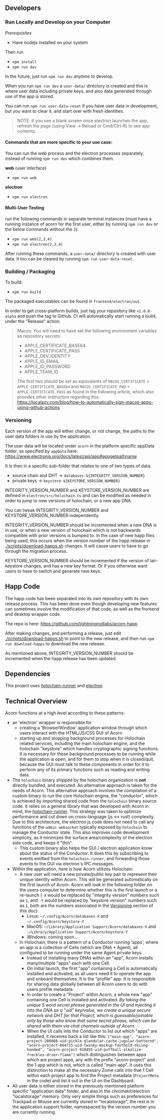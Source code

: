 
## Developers

### Run Locally and Develop on your Computer

_Prerequisites_

- Have nodejs installed on your system

Then run

- `npm install`
- `npm run dev`

In the future, just run `npm run dev` anytime to develop.

When you run `npm run dev` a `user-data/` directory is created and this is where user data including private keys, and also data generated through use of the app is stored.

You can run `npm run user-data-reset` if you have user data in development, but you want to clear it, and start over with fresh identities.

> NOTE: if you see a blank screen once electron launches the app, refresh the page (using View -> Reload or Cmd/Ctrl-R) to see app contents.

#### Commands that are more specific to your use case:

You can run the web process and the electron processes separately, instead of running `npm run dev` which combines them.

**web** (user interface)

- `npm run web`

**electron**

- `npm run electron`

#### Multi-User Testing
run the following commands in separate terminal instances (must have a running instance of acorn for the first user, either by running `npm run dev` or the below commands without the `2`):

- `npm run web(2,3,4)`
- `npm run electron(2,3,4)`

After running these commands, a `user-data/` directory is created with user data. It too can be cleared by running `npm run user-data-reset`.

### Building / Packaging

To build:

- `npm run build`

The packaged executables can be found in `frontend/electron/out`.

In order to get cross-platform builds, just tag your repository like `v1.0.0-alpha` and push the tag to Github. CI will automatically start running a build, under the "Release" action.

> Macos: You will need to have set the following environment variables as repository secrets:
> - APPLE_CERTIFICATE_BASE64
> - APPLE_CERTIFICATE_PASS
> - APPLE_DEV_IDENTITY
> - APPLE_ID_EMAIL
> - APPLE_ID_PASSWORD
> - APPLE_TEAM_ID
> 
> The first two should be set as equivalents of `MACOS_CERTIFICATE` = `APPLE_CERTIFICATE_BASE64` and `MACOS_CERTIFICATE_PWD` = `APPLE_CERTIFICATE_PASS` as found in the following article, which also provides other instruction regarding this: https://localazy.com/blog/how-to-automatically-sign-macos-apps-using-github-actions


### Versioning

Each version of the app will either change, or not change, the paths to the user data folders in use by the application. 

The user data will be located under `acorn` in the platform specific appData folder, as specified by `appData` here: https://www.electronjs.org/docs/latest/api/app#appgetpathname

It is then in a specific sub-folder that relates to one of two types of data: 
- source chain and DHT -> `databases-${INTEGRITY_VERSION_NUMBER}`
- private keys -> `keystore-${KEYSTORE_VERSION_NUMBER}`

INTEGRITY_VERSION_NUMBER and KEYSTORE_VERSION_NUMBER are defined in `electron/src/holochain.ts` and can be modified as needed in order to jump to new versions of holochain, or a new app DNA.

You can tweak INTEGRITY_VERSION_NUMBER and KEYSTORE_VERSION_NUMBER independently. 

INTEGRITY_VERSION_NUMBER should be incremented when a new DNA is in use, or when a new version of holochain which is not backwards compatible with prior versions is bumped to. In the case of new happ files being used, this occurs when the version number of the happ release in [./scripts/download-happs.sh](./scripts/download-happs.sh) changes. It will cause users to have to go through the migration process.

KEYSTORE_VERSION_NUMBER should be incremented if the version of lair-keystore changes, and has a new key format. Or if you otherwise want users to have to switch and generate new keys.

## Happ Code

The happ code has been separated into its own repository with its own release process. This has been done even though developing new features can sometimes involve the modification of that code, as well as the frontend and desktop wrapper code. 

The repo is here: https://github.com/lightningrodlabs/acorn-happ.

After making changes, and performing a release, just edit [./scripts/download-happs.sh](./scripts/download-happs.sh) to point to the new release, and then run `npm run download-happs` to download the new release.

As mentioned above, INTEGRITY_VERSION_NUMBER should be incremented when the happ release has been updated.

## Dependencies

This project uses [holochain-runner](https://github.com/lightningrodlabs/holochain-runner) and [electron](https://www.electronjs.org/docs/latest/api/app)

## Technical Overview

Acorn functions at a high level according to these patterns:

- an 'electron' wrapper is responsible for
  - creating a 'BrowserWindow' application window through which users interact with the HTML/JS/CSS GUI of Acorn
  - starting up and stopping background processes for Holochain related services, including the main holochain engine, and the holochain "keystore" which handles cryptographic signing functions. It is necessary for these background processes to be running while the application is open, and for them to stop when it is closed/quit, because the GUI must talk to these components in order for it to perform any of its primary functions such as reading and writing data.
- The `holochain` binary shipped by the holochain organization is **not** directly bundled, and executed. An alternative approach is taken for the needs of Acorn. This alternative approach involves the compilation of a custom binary to run the core Holochain engine, the "conductor", which is achieved by importing shared code from the `holochain` binary source code. It relies on a general library that was developed with Acorn in mind, the [holochain-runner](https://github.com/lightningrodlabs/holochain-runner/). This strategy was taken to optimize performance and cut down on cross-language (js <-> rust) complexity. Due to this architecture, the electron js code does not need to call any functions of the `admin websocket` typically exposed by `holochain` to manage the Conductor state. This also improves code development simplicity, as it minimizes the surface area/complexity of the electron side code, and keeps it "thin".
  - This custom binary also helps the GUI / electron application know about the status of the Conductor. It does this by subscribing to events emitted from the `holochain-runner`, and forwarding those events to the GUI via electron's IPC messages.
- Within the application, here is how Acorn utilizes Holochain:
  - A new user will need a new private/public key pair to represent their unique identity within Acorn. This will be generated automatically on the first launch of Acorn. Acorn will look in the following folder on the users computer to determine whether this is the first launch or a re-launch (`-X` would be replaced by "integrity version" numbers such as `1`, and `-Y` would be replaced by "keystore version" numbers such as `1`, both are the numbers associated in the [Versioning](#versioning) section of this doc):
    - Linux: `~/.config/Acorn/databases-X` and `~/.config/Acorn/keystore-Y`
    - MacOS: `~/Library/Application Support/Acorn/databases-X` and `~/Library/Application Support/Acorn/keystore-Y`
    - Windows: coming soon...
  - In Holochain, there is a pattern of a Conductor running 'apps', where an app is a collection of Cells (which are DNA + Agent), all configured to be running under the same Agent private keys
    - Instead of installing many DNAs within an "app", Acorn installs many/multiple "apps" each with one Cell.
    - On initial launch, the first "app" containing a Cell is automatically installed and activated, as all users need it to operate the app and onboard themselves. It is the "profile" app. It is responsible for sharing data globally between all Acorn users to do with users profile metadata.
    - In order to create a "Project" within Acorn, a whole new "app" containing one Cell is installed and activated. _By taking the unique 5 word secret phrase generated in the UI and injecting it into the DNA as a "uid" key/value, we create a unique secure network and DHT for that Project, which is guessable/joinable only by those who know that same secret phrase, which can be shared with them via chat channels outside of Acorn._
    - When the UI calls into the Conductor to list out which "apps" are installed, it receives back a list like this: `["main-app", "acorn-project-206088-uid-pickle-glandular-cache-jugular-battered", "acorn-project-664715-uid-twinky-mockup-foothold-skiing-handed", "acorn-project-918455-uid-puffball-alkalize-freckles-drier-flame"]` which distinguishes between apps which are project apps, any with the prefix "acorn-project" and the 1 app which is not, which is called "main-app". It uses this distinction to make all the necessary Zome calls into that 1 Cell within each project app to find the Project metadata (`ProjectMeta` in the code) and list it out in the UI on the Dashboard.
- All user data is either stored in the previously mentioned platform specific "application data" folder, and also in the chromekit/electron "localstorage" memory. Only very simple things such as preferences for Trackpad or Mouse are currently stored in "localstorage", the rest is in the application support folder, namespaced by the version number you are currently running.
